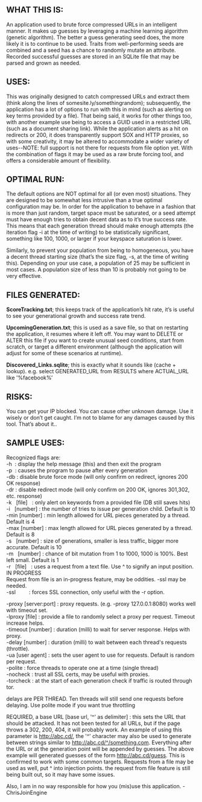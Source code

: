 ## WHAT THIS IS:
An application used to brute force compressed URLs in an intelligent manner. 
It makes up guesses by leveraging a machine learning algorithm  (genetic algorithm). 
The better a guess generating seed does, the more likely it is to continue to be used. 
Traits from well-performing seeds are combined and a seed has a chance to randomly 
mutate an attribute. Recorded successful guesses are stored in an SQLite file that may 
be parsed and grown as needed.

## USES:
This was originally designed to catch compressed URLs and extract them (think along the
lines of somesite.ly/somethingrandom); subsequently, the application has a lot of options
to run with this in mind (such as alerting on key terms provided by a file). That being said,
it works for other things too, with another example use being to access a GUID used in a
restricted URL (such as a document sharing link). While the application alerts as a hit on
redirects or 200, it does transparently support SOX and HTTP proxies, so with some creativity,
it may be altered to accommodate a wider variety of uses--NOTE: full support is not there for
requests from file option yet. With the combination  of flags it may be used as  a raw brute 
forcing tool, and offers a considerable amount of flexibility.

## OPTIMAL RUN:
The default options are NOT optimal for all (or even most) situations. They are designed to be 
somewhat less intrusive than a true optimal configuration may be. In order for the application 
to behave in a fashion that is more than just random, target space must be saturated, or a seed
attempt must have enough tries to obtain decent data as to it’s true success rate. This means that
each generation thread should make enough attempts (the iteration flag -i at the time of writing) 
to be statistically significant, something like 100, 1000, or larger if your keyspace saturation is
lower.

Similarly, to prevent your population from being to homogeneous, you have a decent thread starting
size  (that’s the size flag, -s, at the time of writing this). Depending on your use case, a population
of 25 may be sufficient in most cases. A population size of less than 10 is probably not going to
be very effective.


## FILES GENERATED:
**ScoreTracking.txt**; this keeps track of the application’s hit rate, it’s is useful to see your generational
growth and success rate trend. 

**UpcomingGeneration.txt**; this is used as a save file, so that on restarting the application, it resumes where
it left off. You may want to DELETE or ALTER this file if you want to create unusual seed conditions, start
from scratch, or target a different environment (although the application will adjust for some of these
scenarios at runtime). 

**Discovered_Links.sqlite**; this is exactly what it sounds like (cache + lookup). e.g. select GENERATED_URL from
RESULTS where ACTUAL_URL like '%facebook%’

## RISKS:
You can get your IP blocked. You can cause other unknown damage. Use it wisely or don’t get caught. I’m not to
blame for any damages caused by this tool. That’s about it..



## SAMPLE USES:
Recognized flags are:  
-h&nbsp;&nbsp;: display the help message (this) and then exit the program   
-p&nbsp;&nbsp;: causes the program to pause after every generation   
-db : disable brute force mode (will only confirm on redirect, ignores 200 OK response)  
-dr : disable redirect mode (will only confirm on 200 OK, ignores 301,302, etc. response)  
-k&nbsp;&nbsp;&nbsp;[file]&nbsp;&nbsp;&nbsp;: only alert on keywords from a provided file (DB still saves hits)  
-i&nbsp;&nbsp;&nbsp;[number] : the number of tries to issue per generation child. Default is 10  
-min [number] : min length allowed for URL pieces generated by a thread. Default is 4  
-max [number] : max length allowed for URL pieces generated by a thread. Default is 8  
-s&nbsp;&nbsp;&nbsp;[number] : size of generations, smaller is less traffic, bigger more accurate. Default is 10  
-m&nbsp;&nbsp;&nbsp;[number] : chance of bit mutation from 1 to 1000, 1000 is 100%. Best left small. Default is 1  
-r&nbsp;&nbsp;&nbsp;[file]&nbsp;&nbsp;&nbsp;: uses a request from a text file. Use ^ to signify an input position. IN PROGRESS  
                Request from file is an in-progress feature, may be oddities. -ssl may be needed.  
-ssl&nbsp;&nbsp;&nbsp;&nbsp;&nbsp;&nbsp;&nbsp;&nbsp;&nbsp;: forces SSL connection, only useful with the -r option.  

-proxy   [server:port] : proxy requests. (e.g. -proxy 127.0.0.1:8080) works well with timeout set.  
-lproxy  [file]        : provide a file to randomly select a proxy per request. Timeout increase helps.  
-timeout [number]      : duration (milli) to wait for server response. Helps with proxy.  
-delay   [number]      : duration (milli) to wait between each thread's requests (throttle).  
-ua      [user agent]  : sets the user agent to use for requests. Default is random per request.    
-polite                : force threads to operate one at a time (single thread)  
-nocheck               : trust all SSL certs, may be useful with proxies.  
-torcheck              : at the start of each generation check if traffic is routed through tor.  

delays are PER THREAD. Ten threads will still send one requests before delaying.
Use polite mode if you want true throttling

REQUIRED, a base URL [base url, '^' as delimiter] : this sets the URL that should be attacked. 
It has not been tested for all URLs, but if the page throws a 302, 200, 404, it will probably work. 
An example of using this parameter is http://abc.cd/, the '^' character may also be used 
to generate between strings similar to http://abc.cd/^/something.com. Everything after the URL 
or at the generation point will be appended by guesses. The above example will generated guesses 
of the form http://abc.cd/guess. This is confirmed to work with some common targets. Requests
from a file may be used as well, put ^ into injection points. the request from file feature
is still being built out, so it may have some issues.

Also, I am in no way responsible for how you (mis)use this application. -ChrisJoinEngine




